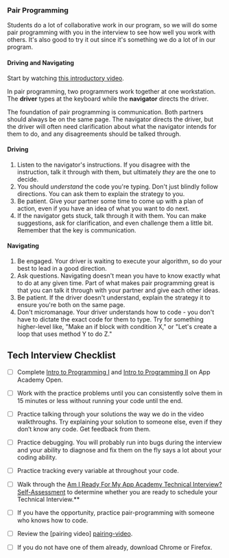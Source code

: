 ### Pair Programming

Students do a lot of collaborative work in our program, so we will do some pair programming with you in the interview to see how well you work with others. It's also good to try it out since it's something we do a lot of in our program.

#### Driving and Navigating

Start by watching [this introductory video][pairing-video].

In pair programming, two programmers work together at one workstation. The **driver** types at the keyboard while the **navigator** directs the driver.

The foundation of pair programming is communication. Both partners should always be on the same page. The navigator directs the driver, but the driver will often need clarification about what the navigator intends for them to do, and any disagreements should be talked through.

#### Driving

1. Listen to the navigator's instructions. If you disagree with the instruction, talk it through with them, but ultimately _they_ are the one to decide.
2. You should _understand_ the code you're typing. Don't just blindly follow directions. You can ask them to explain the strategy to you.
3. Be patient. Give your partner some time to come up with a plan of action, even if you have an idea of what you want to do next.
4. If the navigator gets stuck, talk through it with them. You can make suggestions, ask for clarification, and even challenge them a little bit. Remember that the key is communication.

#### Navigating

1. Be engaged. Your driver is waiting to execute your algorithm, so do your best to lead in a good direction.
2. Ask questions. Navigating doesn't mean you have to know exactly what to do at any given time. Part of what makes pair programming great is that you can talk it through with your partner and give each other ideas.
3. Be patient. If the driver doesn't understand, explain the strategy it to ensure you're both on the same page.
4. Don't micromanage. Your driver understands how to code - you don't have to dictate the exact code for them to type. Try for something higher-level like, "Make an if block with condition X," or "Let's create a loop that uses method Y to do Z."


## Tech Interview Checklist
* [ ] Complete [Intro to Programming I][aao-ruby-1] and [Intro to Programming II][aao-ruby-2] on App Academy Open.
* [ ] Work with the practice problems until you can consistently solve them in 15 minutes or less without running your code until the end.
* [ ] Practice talking through your solutions the way we do in the video walkthroughs. Try explaining your solution to someone else, even if they don’t know any code. Get feedback from them.
* [ ] Practice debugging. You will probably run into bugs during the interview and your ability to diagnose and fix them on the fly says a lot about your coding ability.
* [ ] Practice tracking every variable at throughout your code.
* [ ] Walk through the [Am I Ready For My App Academy Technical Interview? Self-Assessment][tech-self-assessment] to determine whether you are ready to schedule your Technical Interview.**
* [ ] If you have the opportunity, practice pair-programming with someone who knows how to code.
* [ ] Review the [pairing video] [pairing-video].
* [ ] If you do not have one of them already, download Chrome or Firefox.


[pairing-video]: https://www.youtube.com/watch?v=ET3Q6zNK3Io
[aao-ruby-1]: https://open.appacademy.io/learn/courses/intro-to-ruby-programming-i/
[aao-ruby-2]: https://open.appacademy.io/learn/courses/intro-to-ruby-programming-ii
[tech-self-assessment]: https://docs.google.com/document/d/1wsm1tJ0AtfdL_xIZwd-ZqaUDQqXxv8AbTvoPzY13Eag/edit?ts=5f8ee7a8
